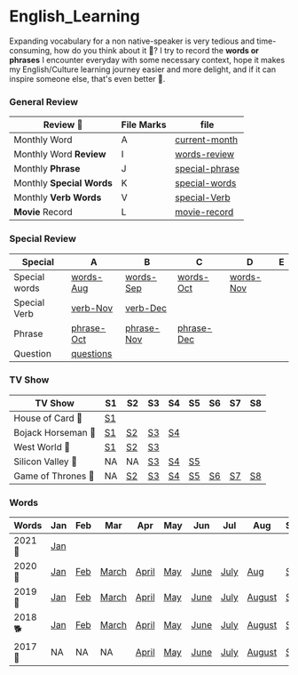 # English_Learning
  
Expanding vocabulary for a non native-speaker is very tedious and time-consuming, how do you think about it 🤔? I try to record the **words or phrases** I encounter everyday with some necessary context, hope it makes my English/Culture learning journey easier and more delight, and if it can inspire someone else, that's even better 💖.  

### General Review 
|  Review 🐗   |    File Marks       |  file   	|
| ------------- |-------------  | ------- |
| Monthly Word  |  A  | [current-month](./words/2021/words-Jan.md)   |
| Monthly Word **Review**   |  I  |  [words-review](./words-review.md)       |
| Monthly **Phrase** |  J  | [special-phrase][phrase-Dec]
| Monthly **Special Words** |  K  | [special-words](./special/special-words-Dec.md)
| Monthly **Verb Words** |  V  | [special-Verb][Verb-Dec]       |
| **Movie** Record |  L | [movie-record](./media/movie.md)       |

### Special Review
|  Special      |   A       |  B   	| C   |   D   | E | 
| ------------- |---------  | ------- | --|  ---- | --- | 
| Special words |  [words-Aug][Special-Aug] | [words-Sep][Special-Sep] | [words-Oct][Special-Oct] | [words-Nov][Special-Nov] |
| Special Verb | [verb-Nov][verb-Dec] | [verb-Dec][verb-Dec] 
| Phrase    |  [phrase-Oct](./special/phrase-Oct.md) | [phrase-Nov][phrase-Nov]| [phrase-Dec][phrase-Dec]
| Question | [questions](./words-question.md) | 

<!-- General Review -->
[phrase-Dec]: ./special/phrase-Dec.md
[phrase-Nov]: ./special/phrase-Nov.md
[phrase-Oct]: ./special/phrase-Oct.md
[Verb-Nov]: special/verb-special-Nov.md
[Verb-Dec]: special/verb-special-Dec.md

<!-- Special Review --> 
[Special-Aug]: ./special/special-words-Aug.md 
[Special-Sep]: ./special/special-words-Sep.md 
[Special-Oct]: ./special/special-words-Oct.md
[Special-Nov]: ./special/special-words-Nov.md
[Special-Dec]: ./special/special-words-Nov.md


### TV Show 
|  TV Show      |     S1     |  S2 	| S3   | S4 | S5 | S6   | S7   | S8   |
| ------------ |--------  | ------- | ---- | ---| -- | ---  | ---  | ---  |
|    House of Card  🐺  |    [S1](./media/houseOfCards/HOC1.md) 
|    Bojack Horseman 🐴 | [S1][bojack1] | [S2][bojack2] |[S3][bojack3] |[S4][bojack4] | 
|    West World 🤖   |  [S1](./media/westWorld/ww1.md) | [S2](./media/westWorld/ww2.md) | [S3](./media/westWorld/ww3.md)  
| Silicon Valley 🐨 | NA| NA | [S3](./media/siliconValley/sv3.md) | [S4](./media/siliconValley/sv4.md)| [S5](./media/siliconValley/sv5.md) 
| Game of Thrones 👑 | NA | [S2](./media/GOT/GOT2.md) | [S3](./media/GOT/GOT3.md) | [S4](./media/GOT/GOT4.md) | [S5](./media/GOT/GOT5.md)  | [S6](./media/GOT/GOT6.md)  | [S7](./media/GOT/GOT7.md)  | [S8](./media/GOT/GOT8.md)

<!-- TV Show -->
[bojack1]: ./media/bojack-horseman/bojack1.md
[bojack2]: ./media/bojack-horseman/bojack2.md
[bojack3]: ./media/bojack-horseman/bojack3.md
[bojack4]: ./media/bojack-horseman/bojack4.md

### Words 
|  Words | Jan | Feb | Mar | Apr | May | Jun | Jul | Aug | Sep | Oct | Nov | Dec
| ------------- | --  | --- | --- | --- | --- | --- | --- | --- | --- | --- | --- | --- 
| 2021 🐂 | [Jan](./words/2021/words-Jan.md) | 
| 2020 🐀 | [Jan](./words/2020/words-Jan.md) | [Feb](./words/2020/words-Feb.md) | [March](./words/2020/words-Mar.md) |  [April](./words/2020/words-April.md) | [May](./words/2020/words-May.md) | [June](./words/2020/words-Jun.md) | [July](./words/2020/words-July.md) | [Aug](./words/2020/words-Aug.md) | [Sep](./words/2020/words-Sep.md) | [Oct](./words/2020/words-Oct.md) | [Nov](./words/2020/words-Nov.md) | [Dec](./words/2020/words-Dec.md)
| 2019 🐖| [Jan](./words/2019/words-Jan.md) | [Feb](./words/2019/words-Feb.md) | [March](./words/2019/words-March.md) |  [April](./words/2019/words-April.md) | [May](./words/2019/words-May.md) | [June](./words/2019/words-June.md) | [July](./words/2019/words-July.md) |  [August](./words/2019/words-Aug.md) | [Sep](./words/2019/words-Sep.md) | [Oct](./words/2019/words-Oct.md) | [Nov](./words/2019/words-Nov.md) | [Dec](./words/2019/words-Dec.md)
| 2018 🐕 | [Jan](./words/2018/words-Jan.md) | [Feb](./words/2018/words-Feb.md) | [March](./words/2018/words-Mar.md) | [April](./words/2018/words-Apr.md)  | [May](./words/2018/words-May.md)  | [June](./words/2018/words-Jun.md)  | [July](./words/2018/words-Jul.md)  | [August](./words/2018/words-Aug.md)  | [Sep](./words/2018/words-Sep.md)  | [Oct](./words/2018/words-Oct.md) | [Nov](./words/2018/words-Nov.md)  | [Dec](./words/2018/words-Dec.md)
| 2017 🐓 | NA | NA | NA| [April](./words/2017/words-Apr.md)  | [May](./words/2017/words-May.md)  | [June](./words/2017/words-Jun.md)  | [July](./words/2017/words-Jul.md)  | [August](./words/2017/words-Aug.md)  | [Sep](./words/2017/words-Sep.md)  | [Oct](./words/2017/words-Oct.md) | [Nov](./words/2017/words-Nov.md)  | [Dec](./words/2017/words-Dec.md)


